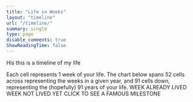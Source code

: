 ```yaml
---
title: "Life in Weeks"
layout: "timeline"
url: "/timeline/"
summary: single
type: page
disable_comments: true
ShowReadingTime: false
---
```



His this is a timeline of my life

Each cell represents 1 week of your life. The chart below spans 52 cells across representing the weeks in a given year, and 91 cells down, representing the (hopefully) 91 years of your life.
WEEK ALREADY LIVED
WEEK NOT LIVED YET
CLICK TO SEE A FAMOUS MILESTONE
